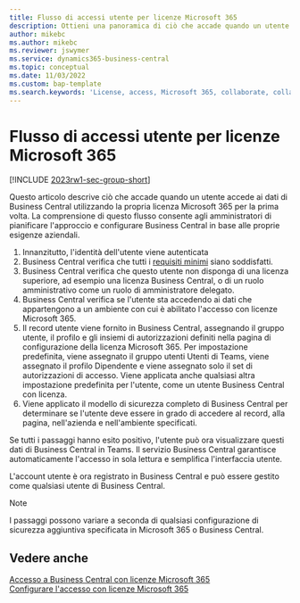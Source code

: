 ```yaml
---
title: Flusso di accessi utente per licenze Microsoft 365
description: Ottieni una panoramica di ciò che accade quando un utente accede ai dati di Business Central utilizzando la propria licenza Microsoft 365 per la prima volta.
author: mikebc
ms.author: mikebc
ms.reviewer: jswymer
ms.service: dynamics365-business-central
ms.topic: conceptual
ms.date: 11/03/2022
ms.custom: bap-template
ms.search.keywords: 'License, access, Microsoft 365, collaborate, collaboration, Teams, Microsoft Teams'
---
```

# <a name="user-access-flow-for-microsoft-365-licenses"></a><a name="user-access-flow-for-microsoft-365-licenses"></a><a name="user-access-flow-for-microsoft-365-licenses"></a>Flusso di accessi utente per licenze Microsoft 365

[!INCLUDE [2023rw1-sec-group-short](includes/2023rw1-sec-group-short.md)]

Questo articolo descrive ciò che accade quando un utente accede ai dati di Business Central utilizzando la propria licenza Microsoft 365 per la prima volta. La comprensione di questo flusso consente agli amministratori di pianificare l'approccio e configurare Business Central in base alle proprie esigenze aziendali.

1. Innanzitutto, l'identità dell'utente viene autenticata 
2. Business Central verifica che tutti i [requisiti minimi](admin-access-with-m365-license.md#minimum-requirements) siano soddisfatti.
3. Business Central verifica che questo utente non disponga di una licenza superiore, ad esempio una licenza Business Central, o di un ruolo amministrativo come un ruolo di amministratore delegato. 
4. Business Central verifica se l'utente sta accedendo ai dati che appartengono a un ambiente con cui è abilitato l'accesso con licenze Microsoft 365. 
5. Il record utente viene fornito in Business Central, assegnando il gruppo utente, il profilo e gli insiemi di autorizzazioni definiti nella pagina di configurazione della licenza Microsoft 365. Per impostazione predefinita, viene assegnato il gruppo utenti Utenti di Teams, viene assegnato il profilo Dipendente e viene assegnato solo il set di autorizzazioni di accesso. Viene applicata anche qualsiasi altra impostazione predefinita per l'utente, come un utente Business Central con licenza. 
6. Viene applicato il modello di sicurezza completo di Business Central per determinare se l'utente deve essere in grado di accedere al record, alla pagina, nell'azienda e nell'ambiente specificati. 

Se tutti i passaggi hanno esito positivo, l'utente può ora visualizzare questi dati di Business Central in Teams. Il servizio Business Central garantisce automaticamente l'accesso in sola lettura e semplifica l'interfaccia utente. 

L'account utente è ora registrato in Business Central e può essere gestito come qualsiasi utente di Business Central.

> [!NOTE]
> I passaggi possono variare a seconda di qualsiasi configurazione di sicurezza aggiuntiva specificata in Microsoft 365 o Business Central.

## <a name="see-also"></a><a name="see-also"></a><a name="see-also"></a>Vedere anche

[Accesso a Business Central con licenze Microsoft 365](admin-access-with-m365-license.md#minimum-requirements)  
[Configurare l'accesso con licenze Microsoft 365](admin-access-with-m365-license-setup.md)  
